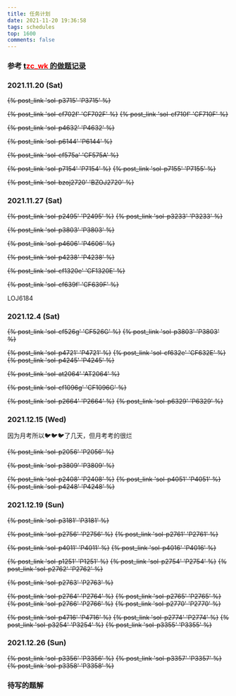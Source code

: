 ```yaml
---
title: 任务计划
date: 2021-11-20 19:36:58
tags: schedules
top: 1600
comments: false
---
```


### 参考 [<font color=black>t</font><font color=red>zc_wk</font> 的做题记录](https://www.cnblogs.com/ET2006/p/rwjh.html)

### 2021.11.20 (Sat)
~~{% post_link 'sol-p3715' 'P3715' %}~~

~~{% post_link 'sol-cf702f' 'CF702F' %}~~ ~~{% post_link 'sol-cf710f' 'CF710F' %}~~

~~{% post_link 'sol-p4632' 'P4632' %}~~

~~{% post_link 'sol-p6144' 'P6144' %}~~

~~{% post_link 'sol-cf575a' 'CF575A' %}~~

~~{% post_link 'sol-p7154' 'P7154' %}~~ ~~{% post_link 'sol-p7155' 'P7155' %}~~

~~{% post_link 'sol-bzoj2720' 'BZOJ2720' %}~~

### 2021.11.27 (Sat)
~~{% post_link 'sol-p2495' 'P2495' %}~~ ~~{% post_link 'sol-p3233' 'P3233' %}~~

~~{% post_link 'sol-p3803' 'P3803' %}~~

~~{% post_link 'sol-p4606' 'P4606' %}~~

~~{% post_link 'sol-p4238' 'P4238' %}~~

~~{% post_link 'sol-cf1320e' 'CF1320E' %}~~

~~{% post_link 'sol-cf639f' 'CF639F' %}~~

LOJ6184

### 2021.12.4 (Sat)
~~{% post_link 'sol-cf526g' 'CF526G' %}~~ ~~{% post_link 'sol-p3803' 'P3803' %}~~

~~{% post_link 'sol-p4721' 'P4721' %}~~ ~~{% post_link 'sol-cf632e' 'CF632E' %}~~ ~~{% post_link 'sol-p4245' 'P4245' %}~~

~~{% post_link 'sol-at2064' 'AT2064' %}~~

~~{% post_link 'sol-cf1096g' 'CF1096G' %}~~

~~{% post_link 'sol-p2664' 'P2664' %}~~ ~~{% post_link 'sol-p6329' 'P6329' %}~~

### 2021.12.15 (Wed)
因为月考所以🐦🐦🐦了几天，但月考考的很烂

~~{% post_link 'sol-p2056' 'P2056' %}~~

~~{% post_link 'sol-p3809' 'P3809' %}~~


~~{% post_link 'sol-p2408' 'P2408' %}~~ ~~{% post_link 'sol-p4051' 'P4051' %}~~ ~~{% post_link 'sol-p4248' 'P4248' %}~~

### 2021.12.19 (Sun)
~~{% post_link 'sol-p3181' 'P3181' %}~~

~~{% post_link 'sol-p2756' 'P2756' %}~~ ~~{% post_link 'sol-p2761' 'P2761' %}~~

~~{% post_link 'sol-p4011' 'P4011' %}~~ ~~{% post_link 'sol-p4016' 'P4016' %}~~

~~{% post_link 'sol-p1251' 'P1251' %}~~ ~~{% post_link 'sol-p2754' 'P2754' %}~~ ~~{% post_link 'sol-p2762' 'P2762' %}~~

~~{% post_link 'sol-p2763' 'P2763' %}~~

~~{% post_link 'sol-p2764' 'P2764' %}~~ ~~{% post_link 'sol-p2765' 'P2765' %}~~ ~~{% post_link 'sol-p2766' 'P2766' %}~~ ~~{% post_link 'sol-p2770' 'P2770' %}~~

~~{% post_link 'sol-p4716' 'P4716' %}~~ ~~{% post_link 'sol-p2774' 'P2774' %}~~ ~~{% post_link 'sol-p3254' 'P3254' %}~~ ~~{% post_link 'sol-p3355' 'P3355' %}~~

### 2021.12.26 (Sun)

~~{% post_link 'sol-p3356' 'P3356' %}~~ ~~{% post_link 'sol-p3357' 'P3357' %}~~ ~~{% post_link 'sol-p3358' 'P3358' %}~~

### 待写的题解
